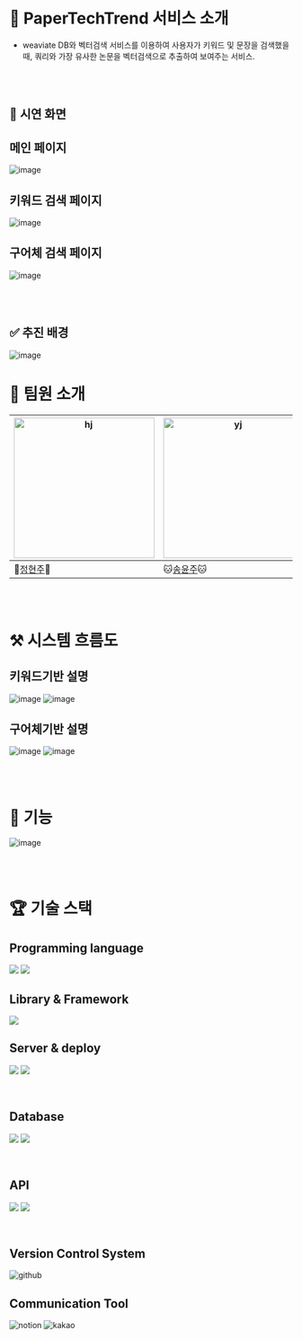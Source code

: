 
# 📂 PaperTechTrend 서비스 소개
- weaviate DB와 벡터검색 서비스를 이용하여 사용자가 키워드 및 문장을 검색했을 때, 쿼리와 가장 유사한 논문을 벡터검색으로 추출하여 보여주는 서비스. 

<br/>
<br/>

## 🎥 시연 화면
## 메인 페이지
![image](https://github.com/user-attachments/assets/f32b9d8f-6fe3-4687-929d-8aade8cef1c4)

## 키워드 검색 페이지
![image](https://github.com/user-attachments/assets/b995d8e2-766c-45bd-998a-6a0e80e10b01)


## 구어체 검색 페이지
![image](https://github.com/user-attachments/assets/1e144c49-9c32-4f0c-b645-6121c07436c5)


<br/>
<br/>

## ✅ 추진 배경
![image](https://github.com/user-attachments/assets/a4500b9b-1812-47ec-9c5f-ad6c804b7b25)



# 👥 팀원 소개

| <img width="250" alt="hj" src="https://github.com/user-attachments/assets/c0af7daa-f81b-4527-b62b-f9ee8d23e311"> | <img width="250" alt="yj" src="https://github.com/user-attachments/assets/bee1516f-d25d-46af-8cee-2771a4d9c917"> |
| --- | --- |
| 🐼[정현주](https://github.com/wjdguswn1203)🐼 | 🐱[송윤주](https://github.com/raminicano)🐱 |

<br/>
<br/>


# ⚒ 시스템 흐름도
## 키워드기반 설명
![image](https://github.com/user-attachments/assets/6d237d39-b3ff-4d0d-8bfd-d959d21c67f3)
![image](https://github.com/user-attachments/assets/b585048f-3652-47e6-8052-2254b97abe13)


## 구어체기반 설명
![image](https://github.com/user-attachments/assets/85b7e9d6-8eb9-4367-87ee-1be69242a6da)
![image](https://github.com/user-attachments/assets/cce1f583-5389-4ad5-a004-ba5358f355a2)



<br/>
<br/>

# 📝 기능

![image](https://github.com/user-attachments/assets/1ee90905-f1a1-4eed-a47d-ff5bbaf627e4)


<br/>
<br/>

# 🏆 기술 스택
## Programming language

<img src="https://img.shields.io/badge/JavaScript-F7DF1E?style=for-the-badge&logo=javascript&logoColor=black"/> <img src="https://img.shields.io/badge/Python-3776AB?style=for-the-badge&logo=python&logoColor=white"/>
<br/>


## Library & Framework

<img src="https://img.shields.io/badge/FastAPI-009688?style=for-the-badge&logo=fastapi&logoColor=white"/> 
<br/>

## Server & deploy

<img src="https://img.shields.io/badge/AWS_EC2-FF9900?style=for-the-badge&logo=amazonec2&logoColor=white"/> <img src="https://img.shields.io/badge/Docker-2496ED?style=for-the-badge&logo=docker&logoColor=white"/>

<br/>

## Database

<img src="https://img.shields.io/badge/AWS_RDS-527FFF?logo=amazonrds&logoColor=fff&style=for-the-badge"> <img src="https://img.shields.io/badge/weaviate-6EBE49?style=for-the-badge"/>

<br/>

## API

<img src="https://img.shields.io/badge/arXiv-B31B1B?logo=arxiv&logoColor=fff&style=for-the-badge"> <img src="https://img.shields.io/badge/DBpia-F40D12?style=for-the-badge"/>

<br/>

## Version Control System
<img alt="github" src="https://img.shields.io/badge/Github-000000?style=for-the-badge&logo=github&logoColor=white"> 
<br/>


## Communication Tool

<img alt="notion" src="https://img.shields.io/badge/Notion-000000?style=for-the-badge&logo=notion&logoColor=white"> <img alt="kakao" src="https://img.shields.io/badge/KakaoTalk-FFCD00?style=for-the-badge&logo=kakao&logoColor=black"> 


<br/>
<br/>
<br/>
